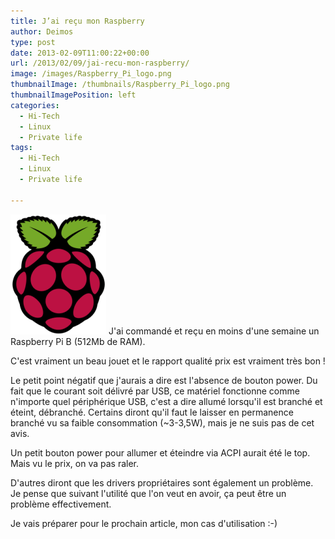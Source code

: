 ```yaml
---
title: J’ai reçu mon Raspberry
author: Deimos
type: post
date: 2013-02-09T11:00:22+00:00
url: /2013/02/09/jai-recu-mon-raspberry/
image: /images/Raspberry_Pi_logo.png
thumbnailImage: /thumbnails/Raspberry_Pi_logo.png
thumbnailImagePosition: left
categories:
  - Hi-Tech
  - Linux
  - Private life
tags:
  - Hi-Tech
  - Linux
  - Private life

---
```

![Raspberry_Pi_logo](/images/Raspberry_Pi_logo.png)
J'ai commandé et reçu en moins d'une semaine un Raspberry Pi B (512Mb de RAM).

C'est vraiment un beau jouet et le rapport qualité prix est vraiment très bon !

Le petit point négatif que j'aurais a dire est l'absence de bouton power. Du fait que le courant soit délivré par USB, ce matériel fonctionne comme n'importe quel périphérique USB, c'est a dire allumé lorsqu'il est branché et éteint, débranché. Certains diront qu'il faut le laisser en permanence branché vu sa faible consommation (~3-3,5W), mais je ne suis pas de cet avis.

Un petit bouton power pour allumer et éteindre via ACPI aurait été le top. Mais vu le prix, on va pas raler.

D'autres diront que les drivers propriétaires sont également un problème. Je pense que suivant l'utilité que l'on veut en avoir, ça peut être un problème effectivement.

Je vais préparer pour le prochain article, mon cas d'utilisation :-)